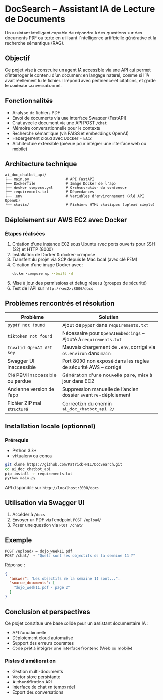 # DocSearch – Assistant IA de Lecture de Documents

Un assistant intelligent capable de répondre à des questions sur des documents PDF ou texte en utilisant l’intelligence artificielle générative et la recherche sémantique (RAG).

## Objectif

Ce projet vise à construire un agent IA accessible via une API qui permet d’interroger le contenu d’un document en langage naturel, comme si l’IA avait réellement lu le fichier. Il répond avec pertinence et citations, et garde le contexte conversationnel.

## Fonctionnalités

- Analyse de fichiers PDF
- Envoi de documents via une interface Swagger (FastAPI)
- Chat avec le document via une API POST `/chat`
- Mémoire conversationnelle pour le contexte
- Recherche sémantique (via FAISS et embeddings OpenAI)
- Hébergement cloud avec Docker + EC2
- Architecture extensible (prévue pour intégrer une interface web ou mobile)

## Architecture technique

```
ai_doc_chatbot_api/
├── main.py                 # API FastAPI
├── Dockerfile              # Image Docker de l'app
├── docker-compose.yml      # Orchestration du conteneur
├── requirements.txt        # Dépendances
├── .env                    # Variables d'environnement (clé API OpenAI)
└── static/                 # Fichiers HTML statiques (upload simple)
```

## Déploiement sur AWS EC2 avec Docker

### Étapes réalisées

1. Création d'une instance EC2 sous Ubuntu avec ports ouverts pour SSH (22) et HTTP (8000)
2. Installation de Docker & docker-compose
3. Transfert du projet via SCP depuis le Mac local (avec clé PEM)
4. Création d’une image Docker avec :
   ```bash
   docker-compose up --build -d
   ```
5. Mise à jour des permissions et debug réseau (groupes de sécurité)
6. Test de l’API sur `http://<ec2>:8000/docs`

## Problèmes rencontrés et résolution

| Problème                        | Solution                                                             |
|--------------------------------|----------------------------------------------------------------------|
| `pypdf not found`              | Ajout de `pypdf` dans `requirements.txt`                            |
| `tiktoken not found`           | Nécessaire pour `OpenAIEmbeddings` – Ajouté à `requirements.txt`    |
| `Invalid OpenAI API key`       | Mauvais chargement de `.env`, corrigé via `os.environ` dans `main`  |
| Swagger UI inaccessible        | Port 8000 non exposé dans les règles de sécurité AWS – corrigé      |
| Clé PEM inaccessible ou perdue | Génération d'une nouvelle paire, mise à jour dans EC2               |
| Ancienne version de l’app      | Suppression manuelle de l’ancien dossier avant re-déploiement       |
| Fichier ZIP mal structuré      | Correction du chemin `ai_doc_chatbot_api 2/`                         |

## Installation locale (optionnel)

### Prérequis

- Python 3.8+
- virtualenv ou conda

```bash
git clone https://github.com/Patrick-NII/DocSearch.git
cd ai_doc_chatbot_api
pip install -r requirements.txt
python main.py
```

API disponible sur `http://localhost:8000/docs`

## Utilisation via Swagger UI

1. Accéder à `/docs`  
2. Envoyer un PDF via l’endpoint `POST /upload/`  
3. Poser une question via `POST /chat/`

## Exemple

```bash
POST /upload/ → dojo_week11.pdf
POST /chat/  → "Quels sont les objectifs de la semaine 11 ?"
```

Réponse :

```json
{
  "answer": "Les objectifs de la semaine 11 sont...",
  "source_documents": [
    "dojo_week11.pdf - page 2"
  ]
}
```

## Conclusion et perspectives

Ce projet constitue une base solide pour un assistant documentaire IA :

- API fonctionnelle
- Déploiement cloud automatisé
- Support des erreurs courantes
- Code prêt à intégrer une interface frontend (Web ou mobile)

### Pistes d’amélioration

- Gestion multi-documents
- Vector store persistante
- Authentification API
- Interface de chat en temps réel
- Export des conversations


